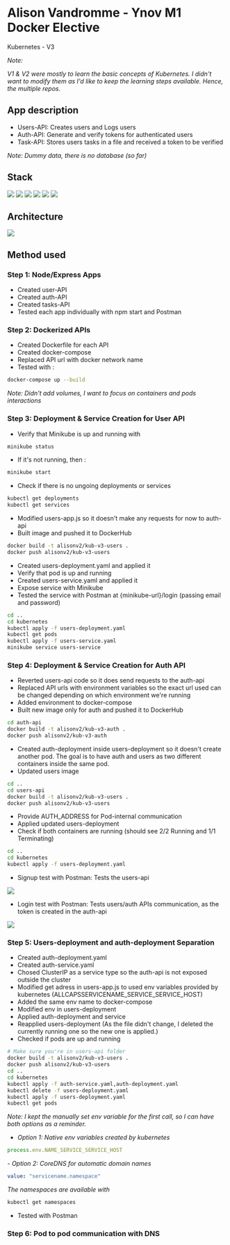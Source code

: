 # Alison Vandromme - Ynov M1 Docker Elective
Kubernetes - V3

<i>Note: 

V1 & V2 were mostly to learn the basic concepts of Kubernetes.
I didn't want to modify them as I'd like to keep the learning steps available. 
Hence, the multiple repos.
</i>

## App description

- Users-API: Creates users and Logs users 
- Auth-API: Generate and verify tokens for authenticated users
- Task-API: Stores users tasks in a file and received a token to be verified

<i>Note: Dummy data, there is no database (so far)</i>

## Stack 

<img src="https://img.shields.io/badge/kubernetes-326ce5.svg?&style=for-the-badge&logo=kubernetes&logoColor=white"/> <img src="https://img.shields.io/badge/Docker-2CA5E0?style=for-the-badge&logo=docker&logoColor=white" /> <img src="https://img.shields.io/badge/Node.js-339933?style=for-the-badge&logo=nodedotjs&logoColor=white" /> <img src="https://img.shields.io/badge/Express.js-000000?style=for-the-badge&logo=express&logoColor=white" /> <img src="https://img.shields.io/badge/JavaScript-323330?style=for-the-badge&logo=javascript&logoColor=F7DF1E" /> <img src="https://img.shields.io/badge/npm-CB3837?style=for-the-badge&logo=npm&logoColor=white" />

## Architecture

<img src="archi.jpg">

## Method used

### Step 1: Node/Express Apps

- Created user-API
- Created auth-API
- Created tasks-API
- Tested each app individually with npm start and Postman
### Step 2: Dockerized APIs

- Created Dockerfile for each API
- Created docker-compose
- Replaced API url with docker network name
- Tested with : 

```sh
docker-compose up --build
```

<i>Note: Didn't add volumes, I want to focus on containers and pods interactions</i>

### Step 3: Deployment & Service Creation for User API

- Verify that Minikube is up and running with

```sh
minikube status
```

- If it's not running, then : 

```sh
minikube start
```

- Check if there is no ungoing deployments or services

```sh
kubectl get deployments
kubectl get services
```

- Modified users-app.js so it doesn't make any requests for now to auth-api
- Built image and pushed it to DockerHub

```sh
docker build -t alisonv2/kub-v3-users .
docker push alisonv2/kub-v3-users
```

- Created users-deployment.yaml and applied it
- Verify that pod is up and running
- Created users-service.yaml and applied it
- Expose service with Minikube
- Tested the service with Postman at {minikube-url}/login (passing email and password)

```sh
cd ..
cd kubernetes
kubectl apply -f users-deployment.yaml
kubectl get pods
kubectl apply -f users-service.yaml
minikube service users-service
```

### Step 4: Deployment & Service Creation for Auth API

- Reverted users-api code so it does send requests to the auth-api
- Replaced API urls with environment variables so the exact url used can be changed depending on which environment we're running
- Added environment to docker-compose
- Built new image only for auth and pushed it to DockerHub

```sh
cd auth-api
docker build -t alisonv2/kub-v3-auth .
docker push alisonv2/kub-v3-auth
```

- Created auth-deployment inside users-deployment so it doesn't create another pod. The goal is to have auth and users as two different containers inside the same pod.
- Updated users image

```sh
cd ..
cd users-api
docker build -t alisonv2/kub-v3-users .
docker push alisonv2/kub-v3-users
```

- Provide AUTH_ADDRESS for Pod-internal communication
- Applied updated users-deployment
- Check if both containers are running (should see 2/2 Running and 1/1 Terminating)

```sh
cd ..
cd kubernetes
kubectl apply -f users-deployment.yaml
```

- Signup test with Postman: Tests the users-api

<img src="signup-test.jpg" />

- Login test with Postman: Tests users/auth APIs communication, as the token is created in the auth-api

<img src="login-test.jpg" />

### Step 5: Users-deployment and auth-deployment Separation

- Created auth-deployment.yaml
- Created auth-service.yaml
- Chosed ClusterIP as a service type so the auth-api is not exposed outside the cluster
- Modified get adress in users-app.js to used env variables provided by kubernetes (ALLCAPSSERVICENAME_SERVICE_SERVICE_HOST)
- Added the same env name to docker-compose
- Modified env in users-deployment
- Applied auth-deployment and service
- Reapplied users-deployment (As the file didn't change, I deleted the currently running one so the new one is applied.)
- Checked if pods are up and running


```sh
# Make sure you're in users-api folder
docker build -t alisonv2/kub-v3-users .
docker push alisonv2/kub-v3-users
cd ..
cd kubernetes
kubectl apply -f auth-service.yaml,auth-deployment.yaml
kubectl delete -f users-deployment.yaml
kubectl apply -f users-deployment.yaml
kubectl get pods
```

<i>Note: 
I kept the manually set env variable for the first call, so I can have both options as a reminder.

- Option 1: Native env variables created by kubernetes
</i>

```js
process.env.NAME_SERVICE_SERVICE_HOST
```
<i>
- Option 2: CoreDNS for automatic domain names
</i>

```yaml
value: "servicename.namespace"
```
<i>
The namespaces are available with
</i>

```sh
kubectl get namespaces
```

- Tested with Postman

### Step 6: Pod to pod communication with DNS



